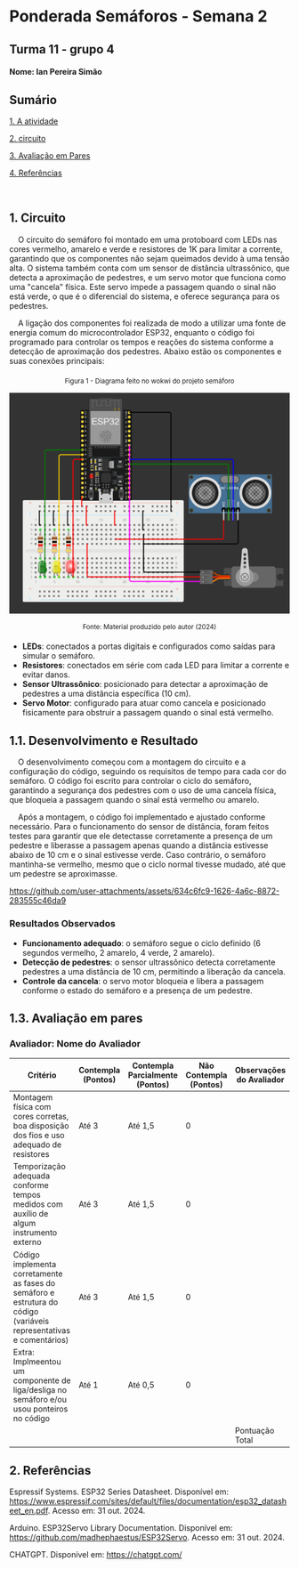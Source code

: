 # Ponderada Semáforos - Semana 2
## Turma 11 - grupo 4
#### Nome: Ian Pereira Simão

## Sumário

[1. A atividade](#1-circuito)

[2. circuito](#11-desenvolvimento-e-resultado)

[3. Avaliação em Pares](#13-avaliação-em-pares)

[4. Referências](#2-referências)

<br>


## <a name="c2"></a>1. Circuito
&nbsp;&nbsp;&nbsp; O circuito do semáforo foi montado em uma protoboard com LEDs nas cores vermelho, amarelo e verde e resistores de 1K para limitar a corrente, garantindo que os componentes não sejam queimados devido à uma tensão alta. O sistema também conta com um sensor de distância ultrassônico, que detecta a aproximação de pedestres, e um servo motor que funciona como uma "cancela" física. Este servo impede a passagem quando o sinal não está verde, o que é o diferencial do sistema, e oferece segurança para os pedestres.

&nbsp;&nbsp;&nbsp; A ligação dos componentes foi realizada de modo a utilizar uma fonte de energia comum do microcontrolador ESP32, enquanto o código foi programado para controlar os tempos e reações do sistema conforme a detecção de aproximação dos pedestres. Abaixo estão os componentes e suas conexões principais:

<div align="center">

   <sub>Figura 1 - Diagrama feito no wokwi do projeto semáforo </sub>

   <img src="ESP32_wokwi.png"> 

   <sup>Fonte: Material produzido pelo autor (2024)</sup>

</div>

- **LEDs**: conectados a portas digitais e configurados como saídas para simular o semáforo.
- **Resistores**: conectados em série com cada LED para limitar a corrente e evitar danos.
- **Sensor Ultrassônico**: posicionado para detectar a aproximação de pedestres a uma distância específica (10 cm).
- **Servo Motor**: configurado para atuar como cancela e posicionado fisicamente para obstruir a passagem quando o sinal está vermelho.

## <a name="c3"></a>1.1. Desenvolvimento e Resultado

&nbsp;&nbsp;&nbsp; O desenvolvimento começou com a montagem do circuito e a configuração do código, seguindo os requisitos de tempo para cada cor do semáforo. O código foi escrito para controlar o ciclo do semáforo, garantindo a segurança dos pedestres com o uso de uma cancela física, que bloqueia a passagem quando o sinal está vermelho ou amarelo. 

&nbsp;&nbsp;&nbsp; Após a montagem, o código foi implementado e ajustado conforme necessário. Para o funcionamento do sensor de distância, foram feitos testes para garantir que ele detectasse corretamente a presença de um pedestre e liberasse a passagem apenas quando a distância estivesse abaixo de 10 cm e o sinal estivesse verde. Caso contrário, o semáforo mantinha-se vermelho, mesmo que o ciclo normal tivesse mudado, até que um pedestre se aproximasse.

https://github.com/user-attachments/assets/634c6fc9-1626-4a6c-8872-283555c46da9

### Resultados Observados
- **Funcionamento adequado**: o semáforo segue o ciclo definido (6 segundos vermelho, 2 amarelo, 4 verde, 2 amarelo).
- **Detecção de pedestres**: o sensor ultrassônico detecta corretamente pedestres a uma distância de 10 cm, permitindo a liberação da cancela.
- **Controle da cancela**: o servo motor bloqueia e libera a passagem conforme o estado do semáforo e a presença de um pedestre.

## <a name="#c4"></a>1.3. Avaliação em pares
### Avaliador: Nome do Avaliador

| Critério                                                                                                 | Contempla (Pontos) | Contempla Parcialmente (Pontos) | Não Contempla (Pontos) | Observações do Avaliador |
|---------------------------------------------------------------------------------------------------------|--------------------|----------------------------------|--------------------------|---------------------------|
| Montagem física com cores corretas, boa disposição dos fios e uso adequado de resistores                | Até 3              | Até 1,5                            | 0                        |                           |
| Temporização adequada conforme tempos medidos com auxílio de algum instrumento externo                  | Até 3              | Até 1,5                          | 0                        |                           |
| Código implementa corretamente as fases do semáforo e estrutura do código (variáveis representativas e comentários) | Até 3              | Até 1,5                          | 0                        |                           |
| Extra: Implmeentou um componente de liga/desliga no semáforo e/ou usou ponteiros no código | Até 1              |  Até 0,5                         | 0                        |                           |
|  |                                                             |  | |Pontuação Total|

## <a name="#c5"></a>2. Referências
Espressif Systems. ESP32 Series Datasheet. Disponível em: https://www.espressif.com/sites/default/files/documentation/esp32_datasheet_en.pdf. Acesso em: 31 out. 2024.

Arduino. ESP32Servo Library Documentation. Disponível em: https://github.com/madhephaestus/ESP32Servo. Acesso em: 31 out. 2024.

CHATGPT. Disponível em: https://chatgpt.com/
